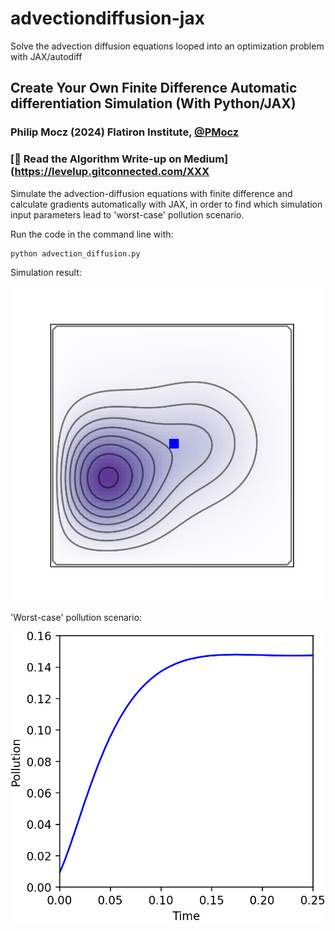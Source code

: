 # advectiondiffusion-jax
Solve the advection diffusion equations looped into an optimization problem with JAX/autodiff

## Create Your Own Finite Difference Automatic differentiation Simulation (With Python/JAX)

### Philip Mocz (2024) Flatiron Institute, [@PMocz](https://twitter.com/PMocz)

### [📝 Read the Algorithm Write-up on Medium](https://levelup.gitconnected.com/XXX

Simulate the advection-diffusion equations with finite difference and calculate gradients automatically with JAX,
in order to find which simulation input parameters lead to 'worst-case' pollution scenario.


Run the code in the command line with:

```console
python advection_diffusion.py
```

Simulation result:

![Simulation](./simulation.png)

'Worst-case' pollution scenario:

![Pollution](./pollution.png)